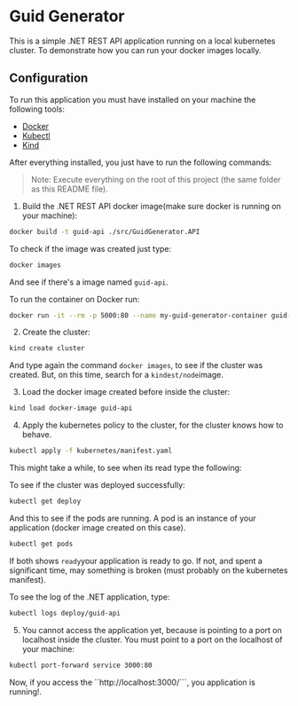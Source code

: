 # Guid Generator

This is a simple .NET REST API application running on a local kubernetes cluster. To demonstrate how you can run your docker images locally.

## Configuration

To run this application you must have installed on your machine the following tools:

* [Docker](https://docs.docker.com/get-docker/)
* [Kubectl](https://kubernetes.io/releases/download/)
* [Kind](https://kind.sigs.k8s.io/docs/user/quick-start/#installation)

After everything installed, you just have to run the following commands:

>Note: Execute everything on the root of this project (the same folder as this README file).

1. Build the .NET REST API docker image(make sure docker is running on your machine):

```bash
docker build -t guid-api ./src/GuidGenerator.API
```

To check if the image was created just type:

```bash
docker images
```

And see if there's a image named ```guid-api```.

To run the container on Docker run:

```bash
docker run -it --rm -p 5000:80 --name my-guid-generator-container guid-api
```

2. Create the cluster:

```bash
kind create cluster
```
And type again the command ```docker images```, to see if the cluster was created. But, on this time, search for a ```kindest/node```image.

3. Load the docker image created before inside the cluster:

```bash
kind load docker-image guid-api
````

4. Apply the kubernetes policy to the cluster, for the cluster knows how to behave. 

```bash
kubectl apply -f kubernetes/manifest.yaml
```

This might take a while, to see when its read type the following:

To see if the cluster was deployed successfully:

```bash
kubectl get deploy
````
And this to see if the pods are running. A pod is an instance of your application (docker image created on this case).

```bash
kubectl get pods
```

If both shows ```ready```your application is ready to go. If not, and spent a significant time, may something is broken (must probably on the kubernetes manifest).

To see the log of the .NET application, type:

```bash
kubectl logs deploy/guid-api
```

5. You cannot access the application yet, because is pointing to a port on localhost inside the cluster. You must point to a port on the localhost of your machine:

```bash
kubectl port-forward service 3000:80
```

Now, if you access the ``http://localhost:3000/```, you application is running!.
